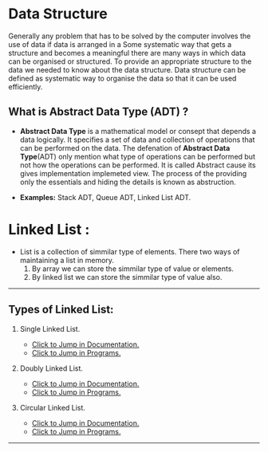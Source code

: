 # **Data Structure**
Generally any problem that has to be solved by the computer involves the use of data if data is arranged in a Some systematic way that gets a structure and becomes a meaningful there are many ways in which data can be organised or structured. To provide an appropriate structure to the data we needed to know about the data structure. Data structure can be defined as systematic way to organise the data so that it can be used efficiently.

## What is Abstract Data Type (ADT) ?
- **Abstract Data Type** is a mathematical model or consept that depends a data logically. It specifies a set of data and collection of operations that can be performed on the data. The defenation of **Abstract Data Type**(ADT) only mention what type of operations can be performed but not how the operations can be performed. It is called Abstract cause its gives implementation implemeted view.
The process of the providing only the essentials and hiding the details is known as abstruction.

- **Examples:** Stack ADT, Queue ADT, Linked List ADT.

# Linked List :
 - List is a collection of simmilar type of elements. There two ways of maintaining a list in memory.
   1. By array we can store the simmilar type of value or elements.
   2. By linked list we can store the simmilar type of value also.

---

## Types of Linked List:
 1. Single Linked List. 
    - [Click to Jump in Documentation.](./Linked%20List/Single_LinkedList.md)
    - [Click to Jump in Programs.](./Linked%20List/Single_LinkedList.c)

 2. Doubly Linked List.
    - [Click to Jump in Documentation.](./Linked%20List/Doubly_LinkedList.md)
    - [Click to Jump in Programs.](./Linked%20List/Doubly_LinkedList.c)

 3. Circular Linked List.
    - [Click to Jump in Documentation.](./Linked%20List/Circular_LinkedList.md)
    - [Click to Jump in Programs.](./Linked%20List/Circular_LinkedList.c)

---